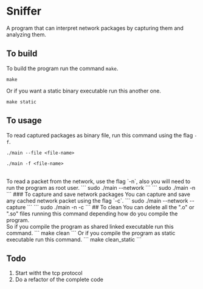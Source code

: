 # Sniffer
A program that can interpret network packages by capturing them and analyzing them.

## To build
To build the program run the command `make`.
```
make
```
Or if you want a static binary executable run this another one.
```
make static
```
## To usage
To read captured packages as binary file, run this command using the flag `-f`.
```
./main --file <file-name>
```
```
./main -f <file-name>
```
<br />
To read a packet from the network, use the flag `-n`, also you will need to run the program as root user.
```
sudo ./main --network
```
```
sudo ./main -n
```
### To capture and save network packages
You can capture and save any cached network packet using the flag `-c`.
```
sudo ./main --network --capture
```
```
sudo ./main -n -c
```
## To clean
You can delete all the ".o" or ".so" files running this command depending how do you compile the program.<br />
So if you compile the program as shared linked executable run this command.
```
make clean
```
Or if you compile the program as static executable run this command.
```
make clean_static
```

## Todo
1. Start witht the tcp protocol
2. Do a refactor of the complete code

